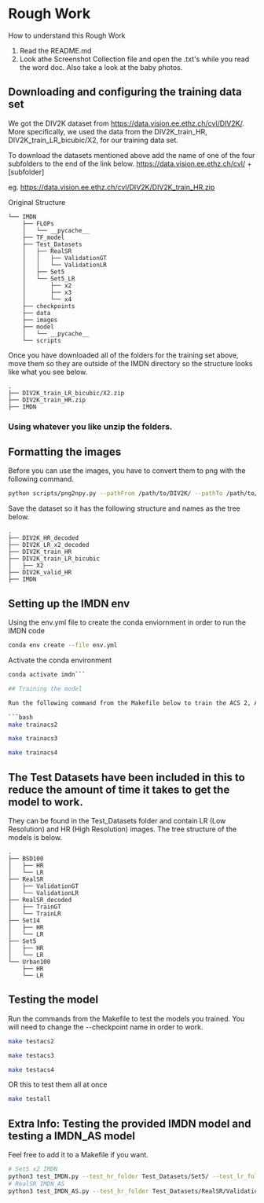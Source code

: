 # Rough Work

How to understand this Rough Work 
1. Read the README.md
2. Look athe Screenshot Collection file and open the .txt's while you read the word doc. Also take a look at the baby photos.

## Downloading and configuring the training data set

We got the DIV2K dataset from https://data.vision.ee.ethz.ch/cvl/DIV2K/. More specifically, we used the data from the DIV2K_train_HR, DIV2K_train_LR_bicubic/X2, for our training data set.

To download the datasets mentioned above add the name of one of the four subfolders to the end of the link below.
https://data.vision.ee.ethz.ch/cvl/ + [subfolder]

eg. https://data.vision.ee.ethz.ch/cvl/DIV2K/DIV2K_train_HR.zip

Original Structure
```
└── IMDN
    ├── FLOPs
    │   └── __pycache__
    ├── TF_model
    ├── Test_Datasets
    │   ├── RealSR
    │   │   ├── ValidationGT
    │   │   └── ValidationLR
    │   ├── Set5
    │   └── Set5_LR
    │       ├── x2
    │       ├── x3
    │       └── x4
    ├── checkpoints
    ├── data
    ├── images
    ├── model
    │   └── __pycache__
    └── scripts
```

Once you have downloaded all of the folders for the training set above, move them so they are outside of the IMDN directory so the structure looks like what you see below. 

```
.
├── DIV2K_train_LR_bicubic/X2.zip
├── DIV2K_train_HR.zip
├── IMDN
```

### Using whatever you like unzip the folders. 

## Formatting the images

Before you can use the images, you have to convert them to png with the following command.

```bash
python scripts/png2npy.py --pathFrom /path/to/DIV2K/ --pathTo /path/to/DIV2K_decoded/
```

Save the dataset so it has the following structure and names as the tree below.

```
.
├── DIV2K_HR_decoded
├── DIV2K_LR_x2_decoded
├── DIV2K_train_HR
├── DIV2K_train_LR_bicubic
│   ├── X2
├── DIV2K_valid_HR
├── IMDN
```

## Setting up the IMDN env
Using the env.yml file to create the conda enviornment in order to run the IMDN code

```bash
conda env create --file env.yml
```

Activate the conda environment
```bash
conda activate imdn```

## Training the model

Run the following command from the Makefile below to train the ACS 2, ACS 3 and ACS 4 models.

```bash
make trainacs2
```
```bash
make trainacs3
```
```bash
make trainacs4
```

## The Test Datasets have been included in this to reduce the amount of time it takes to get the model to work.

They can be found in the Test_Datasets folder and contain LR (Low Resolution) and HR (High Resolution) images. The tree structure of the models is below.

```
.
├── BSD100
│   ├── HR
│   └── LR
├── RealSR
│   ├── ValidationGT
│   └── ValidationLR
├── RealSR_decoded
│   ├── TrainGT
│   └── TrainLR
├── Set14
│   ├── HR
│   └── LR
├── Set5
│   ├── HR
│   └── LR
└── Urban100
    ├── HR
    └── LR
```

## Testing the model

Run the commands from the Makefile to test the models you trained. You will need to change the --checkpoint name in order to work.

```bash
make testacs2
```
```bash
make testacs3
```
```bash
make testacs4
```

OR this to test them all at once

```bash
make testall
```

## Extra Info: Testing the provided IMDN model and testing a IMDN_AS model

Feel free to add it to a Makefile if you want.

```bash
# Set5 x2 IMDN
python3 test_IMDN.py --test_hr_folder Test_Datasets/Set5/ --test_lr_folder Test_Datasets/Set5_LR/x2/ --output_folder results/Set5/x2 --checkpoint checkpoint/NAMEOFMODEL.pth --upscale_factor 2
# RealSR IMDN_AS
python3 test_IMDN_AS.py --test_hr_folder Test_Datasets/RealSR/ValidationGT --test_lr_folder Test_Datasets/RealSR/ValidationLR/ --output_folder results/RealSR --checkpoint checkpoint/NAMEOFMODEL.pth
```
